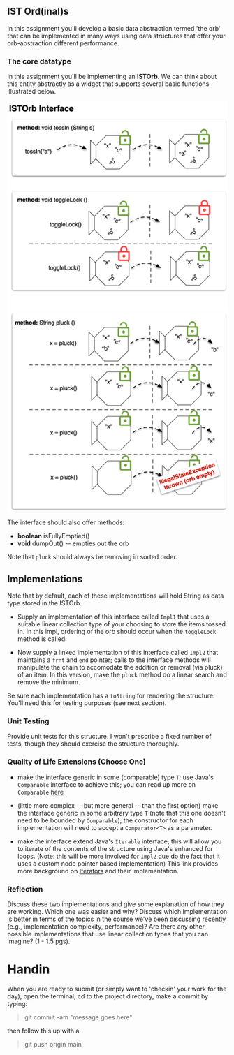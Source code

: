 ## IST Ord(inal)s 

In this assignment you'll develop a basic data abstraction termed 'the orb' 
that can be implemented in many ways using data structures that offer your 
orb-abstraction different performance.

### The core datatype

In this assignment you'll be implementing an **ISTOrb**. We can think about 
this entity abstractly as a widget that supports several basic functions 
illustrated below.

![orb-interface](img/orb-interface.png)

The interface should also offer methods:
* **boolean** isFullyEmptied()  
* **void** dumpOut() -- empties out the orb 

Note that `pluck` should always be removing in sorted order.

## Implementations

Note that by default, each of these implementations will hold String as 
data type stored in the ISTOrb.
 
* Supply an implementation of this interface called `Impl1` that uses a  
suitable linear collection type of your choosing to store the items tossed in. 
In this impl, ordering of the orb should occur when the `toggleLock` method is called.

* Now supply a linked implementation of this interface called `Impl2` that 
maintains a `frnt` and `end` pointer; calls to the interface methods will 
manipulate the chain to accomodate the addition or removal (via pluck) of an 
item. In this version, make the `pluck` method do a linear search and remove 
the minimum.

Be sure each implementation has a `toString` for rendering the structure. You'll
need this for testing purposes (see next section).

### Unit Testing

Provide unit tests for this structure. I won't prescribe a fixed number of
tests, though they should exercise the structure thoroughly. 

### Quality of Life Extensions (Choose One) 

* make the interface generic in some (comparable) type `T`; use Java's  
`Comparable` interface to achieve this; you can read up more on `Comparable` 
[here](https://www.geeksforgeeks.org/comparable-interface-in-java-with-examples/) 

* (little more complex -- but more general -- than the first option) make the interface
generic in some arbitrary type `T` (note that this one doesn't need to be bounded by `Comparable`);
the constructor for each implementation will need to accept a `Comparator<T>` as a parameter.

* make the interface extend Java's `Iterable` interface; this will allow
you to iterate of the contents of the structure using Java's enhanced for loops.
(Note: this will be more involved for `Impl2` due do the fact that it uses a
custom node pointer based implementation)
This link provides more background on
[Iterators](https://www.geeksforgeeks.org/java-implementing-iterator-and-iterable-interface/)
and their implementation.

### Reflection

Discuss these two implementations and give some explanation of how they are
working. Which one was easier and why? Discuss which implementation is better
in terms of the topics in the course we've been discussing recently
(e.g., implementation complexity, performance)? Are there any other possible 
implementations that use linear collection types that you can imagine?
(1 - 1.5 pgs).

# Handin

When you are ready to submit (or simply want to 'checkin' your work for the day),
open the terminal, cd to the project directory, make a commit by typing:

> git commit -am "message goes here"

then follow this up with a

> git push origin main
